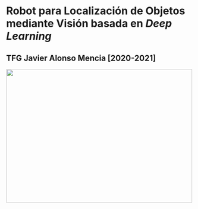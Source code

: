 # Robot para Localización de Objetos mediante Visión basada en _Deep Learning_
## TFG Javier Alonso Mencia [2020-2021]

<img src="https://github.com/javilonso/TFG-2021-CocheRobot/blob/main/img/main.png" width="500" height="360" />
